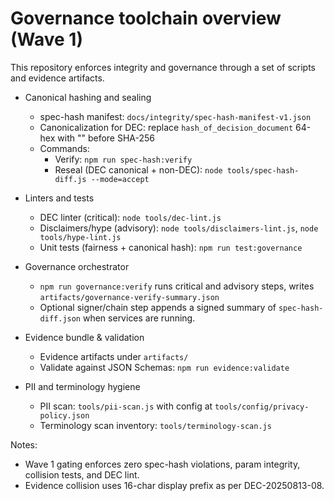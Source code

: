 # Governance toolchain overview (Wave 1)

This repository enforces integrity and governance through a set of scripts and evidence artifacts.

- Canonical hashing and sealing
  - spec-hash manifest: `docs/integrity/spec-hash-manifest-v1.json`
  - Canonicalization for DEC: replace `hash_of_decision_document` 64-hex with "<CANON>" before SHA-256
  - Commands:
    - Verify: `npm run spec-hash:verify`
    - Reseal (DEC canonical + non-DEC): `node tools/spec-hash-diff.js --mode=accept`

- Linters and tests
  - DEC linter (critical): `node tools/dec-lint.js`
  - Disclaimers/hype (advisory): `node tools/disclaimers-lint.js`, `node tools/hype-lint.js`
  - Unit tests (fairness + canonical hash): `npm run test:governance`

- Governance orchestrator
  - `npm run governance:verify` runs critical and advisory steps, writes `artifacts/governance-verify-summary.json`
  - Optional signer/chain step appends a signed summary of `spec-hash-diff.json` when services are running.

- Evidence bundle & validation
  - Evidence artifacts under `artifacts/`
  - Validate against JSON Schemas: `npm run evidence:validate`

- PII and terminology hygiene
  - PII scan: `tools/pii-scan.js` with config at `tools/config/privacy-policy.json`
  - Terminology scan inventory: `tools/terminology-scan.js`

Notes:

- Wave 1 gating enforces zero spec-hash violations, param integrity, collision tests, and DEC lint.
- Evidence collision uses 16-char display prefix as per DEC-20250813-08.
